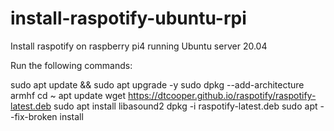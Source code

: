 # install-raspotify-ubuntu-rpi
Install raspotify on raspberry pi4 running Ubuntu server 20.04

Run the following commands:

sudo apt update && sudo apt upgrade -y
sudo dpkg --add-architecture armhf
cd ~
apt update
wget https://dtcooper.github.io/raspotify/raspotify-latest.deb
sudo apt install libasound2
dpkg -i raspotify-latest.deb
sudo apt --fix-broken install
